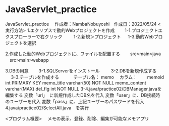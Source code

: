 # JavaServlet_practice
JavaServlet_practice
　作成者：NambaNobuyoshi　作成日：2022/05/24
 <実行方法>
 1.エクリプスで動的Webプロジェクトを作成
 　　1-1.プロジェクトエクスプローラーで右クリック
　　 1-2.新規＞プロジェクト
  　 1-3.動的Webプロジェクトを選択
 
 2.作成した動的Webプロジェクトに、ファイルを配置する
 　　src>main>java
   　src>main>webapp
 
 3.DBの用意
 　　3-1.SQLServerをインストール
　　 3-2.DBを新規作成する
 　  3-3.テーブルを作成する
     　　　テーブル名： memo
        　カラム：
         　　memoid         int           PRIMARY KEY
            memo_title      varchar(50)   NOT NULL
            memo_content    varchar(MAX)
            del_flg         int           NOT NULL
    3-4.java/practice02/DBManager.javaを編集する
         変数「url」　に新規作成したDB名を代入
         変数「user」に、DB接続時のユーザーを代入
         変数「pass」に、上記ユーザーのパスワードを代入
 4.java/practice02/SelectAll.java　を実行
 
 <プログラム概要>
 　メモの表示、登録、削除、編集が可能なメモアプリ
